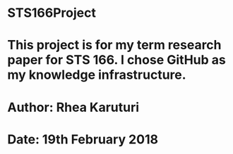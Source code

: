 # STS166Project
# This project is for my term research paper for STS 166. I chose GitHub as my knowledge infrastructure. 
# Author: Rhea Karuturi
# Date: 19th February 2018
